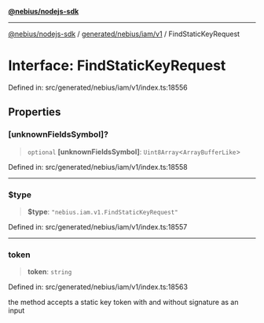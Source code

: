 [**@nebius/nodejs-sdk**](../../../../../README.md)

***

[@nebius/nodejs-sdk](../../../../../README.md) / [generated/nebius/iam/v1](../README.md) / FindStaticKeyRequest

# Interface: FindStaticKeyRequest

Defined in: src/generated/nebius/iam/v1/index.ts:18556

## Properties

### \[unknownFieldsSymbol\]?

> `optional` **\[unknownFieldsSymbol\]**: `Uint8Array`\<`ArrayBufferLike`\>

Defined in: src/generated/nebius/iam/v1/index.ts:18558

***

### $type

> **$type**: `"nebius.iam.v1.FindStaticKeyRequest"`

Defined in: src/generated/nebius/iam/v1/index.ts:18557

***

### token

> **token**: `string`

Defined in: src/generated/nebius/iam/v1/index.ts:18563

the method accepts a static key token with and without signature as an input
